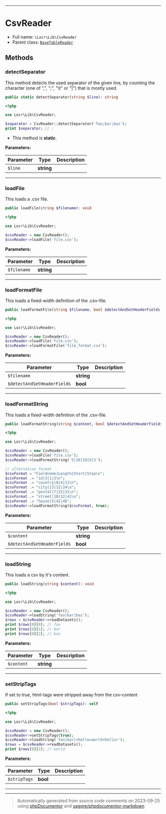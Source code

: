 ***

# CsvReader





* Full name: `\Locr\Lib\CsvReader`
* Parent class: [`BaseTableReader`](./BaseTableReader.md)




## Methods


### detectSeparator

This method detects the used separator of the given line, by counting the character
(one of ",", ";", "\t" or "|") that is mostly used.

```php
public static detectSeparator(string $line): string
```

```php
<?php

use Locr\Lib\CsvReader;

$separator = CsvReader::detectSeparator('foo;bar;baz');
print $separator; // ;
```

* This method is **static**.




**Parameters:**

| Parameter | Type | Description |
|-----------|------|-------------|
| `$line` | **string** |  |




***

### loadFile

This loads a .csv file.

```php
public loadFile(string $filename): void
```

```php
<?php

use Locr\Lib\CsvReader;

$csvReader = new CsvReader();
$csvReader->loadFile('file.csv');
```






**Parameters:**

| Parameter | Type | Description |
|-----------|------|-------------|
| `$filename` | **string** |  |




***

### loadFormatFile

This loads a fixed-width definition of the .csv-file.

```php
public loadFormatFile(string $filename, bool $detectAndSetHeaderFields = false): void
```

```php
<?php

use Locr\Lib\CsvReader;

$csvReader = new CsvReader();
$csvReader->loadFile('file.csv');
$csvReader->loadFormatFile('file_format.csv');
```






**Parameters:**

| Parameter | Type | Description |
|-----------|------|-------------|
| `$filename` | **string** |  |
| `$detectAndSetHeaderFields` | **bool** |  |




***

### loadFormatString

This loads a fixed-width definition of the .csv-file.

```php
public loadFormatString(string $content, bool $detectAndSetHeaderFields = false): void
```

```php
<?php

use Locr\Lib\CsvReader;

$csvReader = new CsvReader();
$csvReader->loadFile('file.csv');
$csvReader->loadFormatString('5|10|10|5|3');

// alternative format
$csvFormat = "Fieldname|Length|Start|Stop\n";
$csvFormat .= "id|3|1|3\n";
$csvFormat .= "country|8|4|11\n";
$csvFormat .= "city|13|12|24\n";
$csvFormat .= "postal|7|25|31\n";
$csvFormat .= "street|10|32|41\n";
$csvFormat .= "house|5|42|46";
$csvReader->loadFormatString($csvFormat, true);
```






**Parameters:**

| Parameter | Type | Description |
|-----------|------|-------------|
| `$content` | **string** |  |
| `$detectAndSetHeaderFields` | **bool** |  |




***

### loadString

This loads a csv by it's content.

```php
public loadString(string $content): void
```

```php
<?php

use Locr\Lib\CsvReader;

$csvReader = new CsvReader();
$csvReader->loadString('foo|bar|baz');
$rows = $csvReader->readDatasets();
print $rows[0][0]; // foo
print $rows[0][1]; // bar
print $rows[0][2]; // baz
```






**Parameters:**

| Parameter | Type | Description |
|-----------|------|-------------|
| `$content` | **string** |  |




***

### setStripTags

If set to true, html-tags were stripped away from the csv-content

```php
public setStripTags(bool $stripTags): self
```

```php
<?php

use Locr\Lib\CsvReader;

$csvReader = new CsvReader();
$csvReader->setStripTags(true);
$csvReader->loadString('foo|bar|<hello>world<hello>');
$rows = $csvReader->readDatasets();
print $rows[0][2]; // world
```






**Parameters:**

| Parameter | Type | Description |
|-----------|------|-------------|
| `$stripTags` | **bool** |  |




***


***
> Automatically generated from source code comments on 2023-09-25 using [phpDocumentor](http://www.phpdoc.org/) and [saggre/phpdocumentor-markdown](https://github.com/Saggre/phpDocumentor-markdown)

